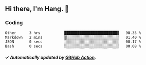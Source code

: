 ## Hi there, I'm Hang. 👋

### Coding

<!--START_SECTION:waka-->

```txt
Other      3 hrs           ████████████████████████▓   98.35 %
Markdown   2 mins          ▒░░░░░░░░░░░░░░░░░░░░░░░░   01.40 %
JSON       0 secs          ░░░░░░░░░░░░░░░░░░░░░░░░░   00.17 %
Bash       0 secs          ░░░░░░░░░░░░░░░░░░░░░░░░░   00.08 %
```

<!--END_SECTION:waka-->

##### ✓ Automatically updated by [GitHub Action](https://github.com/huhuhang/huhuhang/actions).
